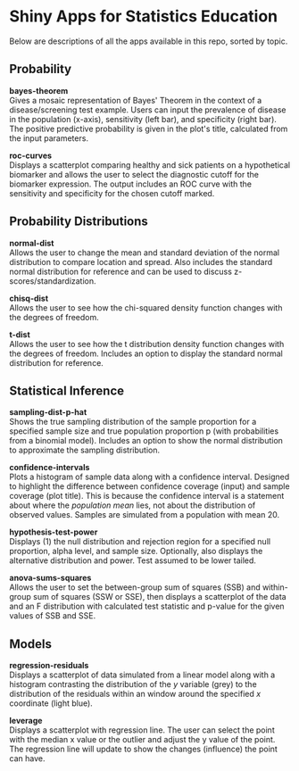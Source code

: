 # Shiny Apps for Statistics Education

Below are descriptions of all the apps available in this repo, sorted by topic.


## Probability

**bayes-theorem**  
Gives a mosaic representation of Bayes' Theorem in the context of a disease/screening test example. Users can input the prevalence of disease in the population (x-axis), sensitivity (left bar), and specificity (right bar). The positive predictive probability is given in the plot's title, calculated from the input parameters.

**roc-curves**  
Displays a scatterplot comparing healthy and sick patients on a hypothetical biomarker and allows the user to select the diagnostic cutoff for the biomarker expression. The output includes an ROC curve with the sensitivity and specificity for the chosen cutoff marked.


## Probability Distributions

**normal-dist**  
Allows the user to change the mean and standard deviation of the normal distribution to compare location and spread. Also includes the standard normal distribution for reference and can be used to discuss z-scores/standardization.

**chisq-dist**  
Allows the user to see how the chi-squared density function changes with the degrees of freedom.

**t-dist**  
Allows the user to see how the t distribution density function changes with the degrees of freedom. Includes an option to display the standard normal distribution for reference.


## Statistical Inference

**sampling-dist-p-hat**  
Shows the true sampling distribution of the sample proportion for a specified sample size and true population proportion p (with probabilities from a binomial model). Includes an option to show the normal distribution to approximate the sampling distribution.

**confidence-intervals**  
Plots a histogram of sample data along with a confidence interval. Designed to highlight the difference between confidence coverage (input) and sample coverage (plot title). This is because the confidence interval is a statement about where the *population mean* lies, not about the distribution of observed values. Samples are simulated from a population with mean 20.

**hypothesis-test-power**  
Displays (1) the null distribution and rejection region for a specified null proportion, alpha level, and sample size. Optionally, also displays the alternative distribution and power. Test assumed to be lower tailed.

**anova-sums-squares**  
Allows the user to set the between-group sum of squares (SSB) and within-group sum of squares (SSW or SSE), then displays a scatterplot of the data and an F distribution with calculated test statistic and p-value for the given values of SSB and SSE.


## Models

**regression-residuals**  
Displays a scatterplot of data simulated from a linear model along with a histogram contrasting the distribution of the *y* variable (grey) to the distribution of the residuals within an window around the specified *x* coordinate (light blue).

**leverage**  
Displays a scatterplot with regression line. The user can select the point with the median x value or the outlier and adjust the y value of the point. The regression line will update to show the changes (influence) the point can have.